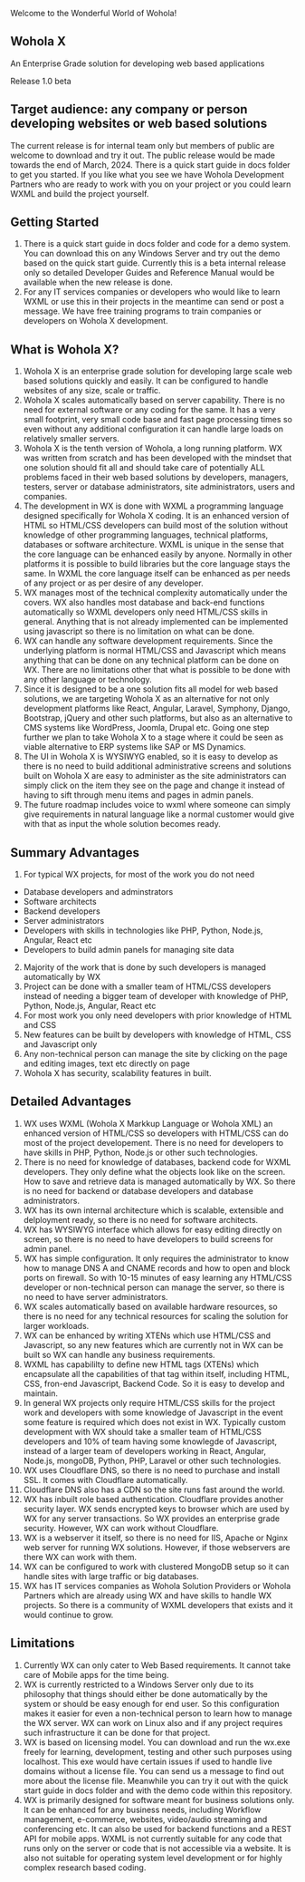 Welcome to the Wonderful World of Wohola!

Wohola X
--------
An Enterprise Grade solution for developing web based applications

Release 1.0 beta

Target audience: any company or person developing websites or web based solutions
---------------------------------------------------------------------------------

The current release is for internal team only but members of public are welcome to download and try it out. The public release would be made towards the end of March, 2024.
There is a quick start guide in docs folder to get you started. If you like what you see we have Wohola Development Partners who are ready to work with you on your project or you could learn WXML and build the project yourself.

Getting Started
---------------

1. There is a quick start guide in docs folder and code for a demo system. You can download this on any Windows Server and try out the demo based on the quick start guide. Currently this is a beta internal release only so detailed Developer Guides and Reference Manual would be available when the new release is done.
2. For any IT services companies or developers who would like to learn WXML or use this in their projects in the meantime can send or post a message. We have free training programs to train companies or developers on Wohola X development.

What is Wohola X?
-----------------

1. Wohola X is an enterprise grade solution for developing large scale web based solutions quickly and easily. It can be configured to handle websites of any size, scale or traffic. 
2. Wohola X scales automatically based on server capability. There is no need for external software or any coding for the same. It has a very small footprint, very small code base and fast page processing times so even without any additional configuration it can handle large loads on relatively smaller servers.
3. Wohola X is the tenth version of Wohola, a long running platform. WX was written from scratch and has been developed with the mindset that one solution should fit all and should take care of potentially ALL problems faced in their web based solutions by developers, managers, testers, server or database administrators, site administrators, users and companies.
4. The development in WX is done with WXML a programming language designed specifically for Wohola X coding. It is an enhanced version of HTML so HTML/CSS developers can build most of the solution without knowledge of other programming languages, technical platforms, databases or software architecture. WXML is unique in the sense that the core language can be enhanced easily by anyone. Normally in other platforms it is possible to build libraries but the core language stays the same. In WXML the core language itself can be enhanced as per needs of any project or as per desire of any developer.
5. WX manages most of the technical complexity automatically under the covers. WX also handles most database and back-end functions automatically so WXML developers only need HTML/CSS skills in general. Anything that is not already implemented can be implemented using javascript so there is no limitation on what can be done.
6. WX can handle any software development requirements. Since the underlying platform is normal HTML/CSS and Javascript which means anything that can be done on any technical platform can be done on WX. There are no limitations other that what is possible to be done with any other language or technology.
7. Since it is designed to be a one solution fits all model for web based solutions, we are targeting Wohola X as an alternative for not only development platforms like React, Angular, Laravel, Symphony, Django, Bootstrap, jQuery and other such platforms, but also as an alternative to CMS systems like WordPress, Joomla, Drupal etc. Going one step further we plan to take Wohola X to a stage where it could be seen as viable alternative to ERP systems like SAP or MS Dynamics.
8. The UI in Wohola X is WYSIWYG enabled, so it is easy to develop as there is no need to build additional administrative screens and solutions built on Wohola X are easy to administer as the site administrators can simply click on the item they see on the page and change it instead of having to sift through menu items and pages in admin panels.
9. The future roadmap includes voice to wxml where someone can simply give requirements in natural language like a normal customer would give with that as input the whole solution becomes ready.

Summary Advantages
------------------

1. For typical WX projects, for most of the work you do not need
- Database developers and adminstrators
- Software architects
- Backend developers
- Server administrators
- Developers with skills in technologies like PHP, Python, Node.js, Angular, React etc
- Developers to build admin panels for managing site data
2. Majority of the work that is done by such developers is managed automatically by WX
3. Project can be done with a smaller team of HTML/CSS developers instead of needing a bigger team of developer with knowledge of PHP, Python, Node.js, Angular, React etc
4. For most work you only need developers with prior knowledge of HTML and CSS
5. New features can be built by developers with knowledge of HTML, CSS and Javascript only
6. Any non-technical person can manage the site by clicking on the page and editing images, text etc directly on page
7. Wohola X has security, scalability features in built.

Detailed Advantages
-------------------

1. WX uses WXML (Wohola X Markkup Language or Wohola XML) an enhanced version of HTML/CSS so developers with HTML/CSS can do most of the project developement. There is no need for developers to have skills in PHP, Python, Node.js or other such technologies.
2. There is no need for knowledge of databases, backend code for WXML developers. They only define what the objects look like on the screen. How to save and retrieve data is managed automatically by WX. So there is no need for backend or database developers and database administrators.
3. WX has its own internal architecture which is scalable, extensible and delployment ready, so there is no need for software architects.
4. WX has WYSIWYG interface which allows for easy editing directly on screen, so there is no need to have developers to build screens for admin panel.
5. WX has simple configuration. It only requires the administrator to know how to manage DNS A and CNAME records and how to open and block ports on firewall. So with 10-15 minutes of easy learning any HTML/CSS developer or non-technical person can manage the server, so there is no need to have server administrators.
6. WX scales automatically based on available hardware resources, so there is no need for any technical resources for scaling the solution for larger workloads.
7. WX can be enhanced by writing XTENs which use HTML/CSS and Javascript, so any new features which are currently not in WX can be built so WX can handle any business requirements.
9. WXML has capabililty to define new HTML tags (XTENs) which encapsulate all the capabilities of that tag within itself, including HTML, CSS, fron-end Javascript, Backend Code. So it is easy to develop and maintain.
10. In general WX projects only require HTML/CSS skills for the project work and developers with some knowledge of Javascript in the event some feature is required which does not exist in WX. Typically custom development with WX should take a smaller team of HTML/CSS developers and 10% of team having some knowlegde of Javascript, instead of a larger team of developers working in React, Angular, Node.js, mongoDB, Python, PHP, Laravel or other such technologies.
11. WX uses Cloudflare DNS, so there is no need to purchase and install SSL. It comes with Cloudflare automatically.
12. Cloudflare DNS also has a CDN so the site runs fast around the world.
13. WX has inbuilt role based authentication. Cloudflare provides another security layer. WX sends encrypted keys to browser which are used by WX for any server transactions. So WX provides an enterprise grade security. However, WX can work without Cloudflare.
14. WX is a webserver it itself, so there is no need for IIS, Apache or Nginx web server for running WX solutions. However, if those webservers are there WX can work with them.
15. WX can be configured to work with clustered MongoDB setup so it can handle sites with large traffic or big databases.
16. WX has IT services companies as Wohola Solution Providers or Wohola Partners which are already using WX and have skills to handle WX projects. So there is a community of WXML developers that exists and it would continue to grow.

Limitations
-----------
1. Currently WX can only cater to Web Based requirements. It cannot take care of Mobile apps for the time being.
2. WX is currently restricted to a Windows Server only due to its philosophy that things should either be done automatically by the system or should be easy enough for end user. So this configuration makes it easier for even a non-technical person to learn how to manage the WX server. WX can work on Linux also and if any project requires such infrastructure it can be done for that project.
3. WX is based on licensing model. You can download and run the wx.exe freely for learning, development, testing and other such purposes using localhost. This exe would have certain issues if used to handle live domains without a license file. You can send us a message to find out more about the license file. Meanwhile you can try it out with the quick start guide in docs folder and with the demo code within this repository.
4. WX is primarily designed for software meant for business solutions only. It can be enhanced for any business needs, including Workflow management, e-commerce, websites, video/audio streaming and conferencing etc. It can also be used for backend functions and a REST API for mobile apps. WXML is not currently suitable for any code that runs only on the server or code that is not accessible via a website. It is also not suitable for operating system level development or for highly complex research based coding.
